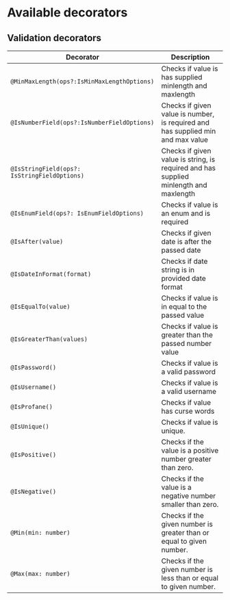 # Available decorators



## Validation decorators

| Decorator                                              | Description                                                                                                                                                                                           |
| ------------------------------------------------------ | ----------------------------------------------------------------------------------------------------------------------------------------------------------------------------------------------------- |
| `@MinMaxLength(ops?:IsMinMaxLengthOptions)`                               | Checks if value is has supplied minlength and maxlength
| `@IsNumberField(ops?:IsNumberFieldOptions)`                                        | Checks if given value is number, is required and has supplied min and max value
| `@IsStringField(ops?: IsStringFieldOptions)`                             | Checks if given value is string, is required and has supplied minlength and maxlength                                                                                                                                                         |
|  `@IsEnumField(ops?: IsEnumFieldOptions)`                       | Checks if value is an enum and  is required                                                                                                                                                         |
| `@IsAfter(value)`                                           | Checks if given date is after the passed date                                                                        |
| `@IsDateInFormat(format)`                                        | Checks if date string is in provided date format                                                                 |
| `@IsEqualTo(value)`                                 | Checks if value is in equal to the passed value                                                                                                                                                |
| `@IsGreaterThan(values)`                              | Checks if value is greater than the passed number value                                                                                                                                           |
| `@IsPassword()`                              | Checks if value is a valid password                                                                                                                                      |
| `@IsUsername()`                              | Checks if value is a valid username                                                                                                                                  |
| `@IsProfane()`                              | Checks if value has curse words                                                                                                                                |
| `@IsUnique()`                              | Checks if value is unique.                                                                                                                                                                                       |
| `@IsPositive()`                                        | Checks if the value is a positive number greater than zero.                                                                                                                                           |
| `@IsNegative()`                                        | Checks if the value is a negative number smaller than zero.                                                                                                                                           |
| `@Min(min: number)`                                    | Checks if the given number is greater than or equal to given number.                                                                                                                                  |
| `@Max(max: number)`                                    | Checks if the given number is less than or equal to given number.                                                                                                                                     |
